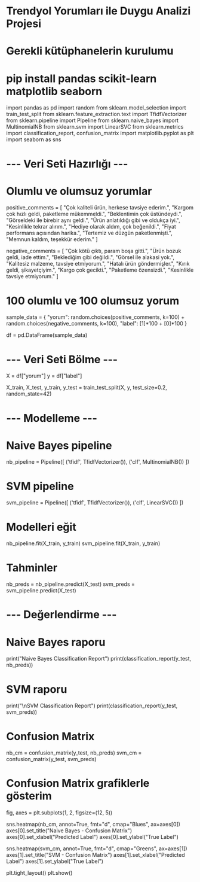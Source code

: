 # Trendyol Yorumları ile Duygu Analizi Projesi

# Gerekli kütüphanelerin kurulumu
# pip install pandas scikit-learn matplotlib seaborn

import pandas as pd
import random
from sklearn.model_selection import train_test_split
from sklearn.feature_extraction.text import TfidfVectorizer
from sklearn.pipeline import Pipeline
from sklearn.naive_bayes import MultinomialNB
from sklearn.svm import LinearSVC
from sklearn.metrics import classification_report, confusion_matrix
import matplotlib.pyplot as plt
import seaborn as sns

# --- Veri Seti Hazırlığı ---

# Olumlu ve olumsuz yorumlar
positive_comments = [
    "Çok kaliteli ürün, herkese tavsiye ederim.",
    "Kargom çok hızlı geldi, paketleme mükemmeldi.",
    "Beklentimin çok üstündeydi.",
    "Görseldeki ile birebir aynı geldi.",
    "Ürün anlatıldığı gibi ve oldukça iyi.",
    "Kesinlikle tekrar alırım.",
    "Hediye olarak aldım, çok beğenildi.",
    "Fiyat performans açısından harika.",
    "Tertemiz ve düzgün paketlenmişti.",
    "Memnun kaldım, teşekkür ederim."
]

negative_comments = [
    "Çok kötü çıktı, param boşa gitti.",
    "Ürün bozuk geldi, iade ettim.",
    "Beklediğim gibi değildi.",
    "Görsel ile alakasi yok.",
    "Kalitesiz malzeme, tavsiye etmiyorum.",
    "Hatalı ürün göndermişler.",
    "Kırık geldi, şikayetçiyim.",
    "Kargo çok gecikti.",
    "Paketleme özensizdi.",
    "Kesinlikle tavsiye etmiyorum."
]

# 100 olumlu ve 100 olumsuz yorum
sample_data = {
    "yorum": random.choices(positive_comments, k=100) + random.choices(negative_comments, k=100),
    "label": [1]*100 + [0]*100
}

df = pd.DataFrame(sample_data)

# --- Veri Seti Bölme ---
X = df["yorum"]
y = df["label"]

X_train, X_test, y_train, y_test = train_test_split(X, y, test_size=0.2, random_state=42)

# --- Modelleme ---

# Naive Bayes pipeline
nb_pipeline = Pipeline([
    ('tfidf', TfidfVectorizer()),
    ('clf', MultinomialNB())
])

# SVM pipeline
svm_pipeline = Pipeline([
    ('tfidf', TfidfVectorizer()),
    ('clf', LinearSVC())
])

# Modelleri eğit
nb_pipeline.fit(X_train, y_train)
svm_pipeline.fit(X_train, y_train)

# Tahminler
nb_preds = nb_pipeline.predict(X_test)
svm_preds = svm_pipeline.predict(X_test)

# --- Değerlendirme ---

# Naive Bayes raporu
print("Naive Bayes Classification Report")
print(classification_report(y_test, nb_preds))

# SVM raporu
print("\nSVM Classification Report")
print(classification_report(y_test, svm_preds))

# Confusion Matrix
nb_cm = confusion_matrix(y_test, nb_preds)
svm_cm = confusion_matrix(y_test, svm_preds)

# Confusion Matrix grafiklerle gösterim
fig, axes = plt.subplots(1, 2, figsize=(12, 5))

sns.heatmap(nb_cm, annot=True, fmt="d", cmap="Blues", ax=axes[0])
axes[0].set_title("Naive Bayes - Confusion Matrix")
axes[0].set_xlabel("Predicted Label")
axes[0].set_ylabel("True Label")

sns.heatmap(svm_cm, annot=True, fmt="d", cmap="Greens", ax=axes[1])
axes[1].set_title("SVM - Confusion Matrix")
axes[1].set_xlabel("Predicted Label")
axes[1].set_ylabel("True Label")

plt.tight_layout()
plt.show()
